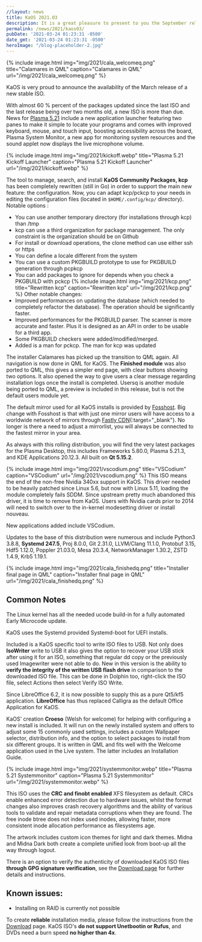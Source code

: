 ```yaml
---
//layout: news
title: KaOS 2021.03
description: It is a great pleasure to present to you the September release of a new stable ISO.
permalink: /news/2021/kaos03/
pubDate: '2021-03-24 01:23:31 -0500'
date_gmt: '2021-03-24 01:23:31 -0500'
heroImage: "/blog-placeholder-2.jpg"
---
```


{% include image.html
            img="img/2021/cala_welcomeq.png"
            title="Calamares in QML"
            caption="Calamares in QML"
            url="/img/2021/cala_welcomeq.png" %}
            
KaOS is very proud to announce the availability of the March release of a new stable ISO.

With almost 60 % percent of the packages updated since the last ISO and the last release being over two months old, a new ISO is more than due. News for [Plasma 5.21](https://kde.org/announcements/plasma/5/5.21.0/) include a new application launcher featuring two panes to make it simple to locate your programs and comes with improved keyboard, mouse, and touch input, boosting accessibility across the board, Plasma System Monitor, a new app for monitoring system resources and the sound applet now displays the live microphone volume. 

{% include image.html
            img="img/2021/kickoff.webp"
            title="Plasma 5.21 Kickoff Launcher"
            caption="Plasma 5.21 Kickoff Launcher"
            url="/img/2021/kickoff.webp" %}
            
The tool to manage, search, and install **KaOS Community Packages, kcp** has been completely rewritten (still in Go) in order to support the main new feature: the configuration. 
Now, you can adapt kcp/pckcp to your needs in editing the configuration files (located in `$HOME/.config/kcp/` directory). Notable options : 
* You can use another temporary directory (for installations through kcp) than /tmp 
* kcp can use a third organization for package management. The only constraint is the organization should be on Github 
* For install or download operations, the clone method can use either ssh or https 
* You can define a locale different from the system 
* You can use a custom PKGBUILD prototype to use for PKGBUILD generation through pcpkcp 
* You can add packages to ignore for depends when you check a PKGBUILD with pckcp 
{% include image.html
            img="img/2021/kcp.png"
            title="Rewritten kcp"
            caption="Rewritten kcp"
            url="/img/2021/kcp.png" %}
Other notable changes: 
* Improved performances on updating the database (which needed to completely refactor the database). The operation should be significantly faster. 
* Improved performances for the PKGBUILD parser. The scanner is more accurate and faster. Plus it is designed as an API in order to be usable for a third app. 
* Some PKGBUILD checkers were added/modified/merged. 
* Added is a man for pckcp. The man for kcp was updated 

The installer Calamares has picked up the transition to QML again. All navigation is now done in QML for KaOS. The **Finished module** was also ported to QML, this gives a simpler end page, with clear buttons showing two options. It also opened the way to give users a clear message regarding installation logs once the install is completed. Usersq is another module being ported to QML, a preview is included in this release, but is not the default users module yet. 

The default mirror used for all KaOS installs is provided by [Fosshost](https://fosshost.org/). Big change with Fosshost is that with just one mirror users will have access to a worldwide network of mirrors through [Fastly CDN](https://fosshost.org/news/fosshost-mirror-service-changes){:target="_blank"}. No longer is there a need to adjust a mirrorlist, you will always be connected to the fastest mirror in your area.

As always with this rolling distribution, you will find the very latest packages for the Plasma Desktop, this includes Frameworks 5.80.0, Plasma 5.21.3, and KDE Applications 20.12.3.  All built on **Qt 5.15.2**.

{% include image.html
            img="img/2021/vscodium.png"
            title="VSCodium"
            caption="VSCodium"
            url="/img/2021/vscodium.png" %}
This ISO means the end of the non-free Nvidia 340xx support in KaOS. This driver needed to be heavily patched since Linux 5.6, but now with Linux 5.11, loading the module completely fails SDDM. Since upstream pretty much abandoned this driver, it is time to remove from KaOS. Users with Nvidia cards prior to 2014 will need to switch over to the in-kernel modesetting driver or install nouveau. 

New applications added include VSCodium. 

Updates to the base of this distribution were numerous and include Python3 3.8.8, **Systemd 247.5**, Proj 8.0.0, Git 2.31.0, LLVM/Clang 11.1.0, Protobuf 3.15, Hdf5 1.12.0, Poppler 21.03.0, Mesa 20.3.4, NetworkManager 1.30.2, ZSTD 1.4.9, Krb5 1.19.1. 

{% include image.html
            img="img/2021/cala_finishedq.png"
            title="Installer final page in QML"
            caption="Installer final page in QML"
            url="/img/2021/cala_finishedq.png" %}

## Common Notes
The Linux kernel has all the needed ucode build-in for a fully automated Early Microcode update. 

KaOS uses the Systemd provided Systemd-boot for UEFI installs.

Included is a KaOS specific tool to write ISO files to USB. Not only does **IsoWriter** write to USB it also gives the option to recover your USB stick after using it for an ISO, something that regular dd copy or the previously used Imagewriter were not able to do.  New in this version is the ability to **verify the integrity of the written USB flash drive** in comparison to the downloaded ISO file.  This can be done in Dolphin too, right-click the ISO file, select Actions then select Verify ISO Write.

Since LibreOffice 6.2, it is now possible to supply this as a pure Qt5/kf5 application. **LibreOffice** has thus replaced Calligra as the default Office Application for KaOS.

KaOS' creation **Croeso** (Welsh for welcome) for helping with configuring a new install is included. It will run on the newly installed system and offers to adjust some 15 commonly used settings, includes a custom Wallpaper selector, distribution info, and the option to select packages to install from six different groups.  It is written in QML and fits well with the Welcome application used in the Live system.  The latter includes an Installation Guide.

{% include image.html
            img="img/2021/systemmonitor.webp"
            title="Plasma 5.21 Systemmonitor"
            caption="Plasma 5.21 Systemmonitor"
            url="/img/2021/systemmonitor.webp" %}

This ISO uses the **CRC and finobt enabled** XFS filesystem as default. CRCs enable enhanced error detection due to hardware issues, whilst the format changes also improves crash recovery algorithms and the ability of various tools to validate and repair metadata corruptions when they are found. The free inode btree does not index used inodes, allowing faster, more consistent inode allocation performance as filesystems age.

The artwork includes custom icon themes for light and dark themes. Midna and Midna Dark both create a complete unified look from boot-up all the way through logout.

There is an option to verify the authenticity of downloaded KaOS ISO files **through GPG signature verification**, see the [Download page](https://kaosx.us/pages/download/#authenticity-check) for further details and instructions.

## Known issues:
* Installing on RAID is currently not possible

To create **reliable** installation media, please follow the instructions from the [Download](http://kaosx.us/download/) page. KaOS ISO's **do not support Unetbootin or Rufus**, and DVDs need a burn speed **no higher than 4x**.
